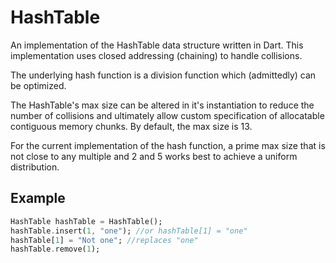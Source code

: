 # HashTable

An implementation of the HashTable data structure written in Dart.
This implementation uses closed addressing (chaining) to handle collisions.

The underlying hash function is a division function which (admittedly) can be optimized.

The HashTable's max size can be altered in it's instantiation to reduce the number of collisions and ultimately allow custom specification of allocatable contiguous memory chunks. By default, the max size is 13.

For the current implementation of the hash function, a prime max size that is not close to any multiple and 2 and 5 works best to achieve a uniform distribution.

## Example
```dart
HashTable hashTable = HashTable();
hashTable.insert(1, "one"); //or hashTable[1] = "one"
hashTable[1] = "Not one"; //replaces "one"
hashTable.remove(1);
```
